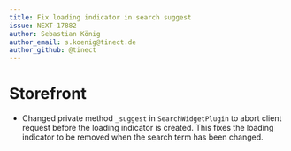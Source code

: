 ```yaml
---
title: Fix loading indicator in search suggest
issue: NEXT-17882
author: Sebastian König
author_email: s.koenig@tinect.de
author_github: @tinect
---
```

# Storefront
* Changed private method `_suggest` in `SearchWidgetPlugin` to abort client request before the loading indicator is created. This fixes the loading indicator to be removed when the search term has been changed.

